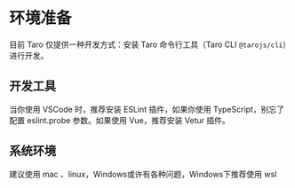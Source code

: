 # 环境准备

目前 Taro 仅提供一种开发方式：安装 Taro 命令行工具（Taro CLI `@tarojs/cli`）进行开发。

## 开发工具

当你使用 VSCode 时，推荐安装 ESLint 插件，如果你使用 TypeScript，别忘了配置 eslint.probe 参数。如果使用 Vue，推荐安装 Vetur 插件。

## 系统环境 

建议使用 mac 、linux，Windows或许有各种问题，Windows下推荐使用 wsl 

